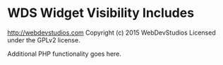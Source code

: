 # WDS Widget Visibility Includes #
http://webdevstudios.com
Copyright (c) 2015 WebDevStudios
Licensed under the GPLv2 license.

Additional PHP functionality goes here.